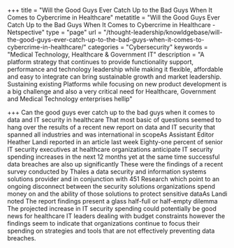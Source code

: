 +++
title = "Will the Good Guys Ever Catch Up to the Bad Guys When It Comes to Cybercrime in Healthcare"
metatitle = "Will the Good Guys Ever Catch Up to the Bad Guys When It Comes to Cybercrime in Healthcare - Netspective"
type = "page"
url = "/thought-leadership/knowldgebase/will-the-good-guys-ever-catch-up-to-the-bad-guys-when-it-comes-to-cybercrime-in-healthcare/"
categories = "Cybersecurity"
keywords = "Medical Technology, Healthcare & Government IT"
description = "A platform strategy that continues to provide functionality support, performance and technology leadership while making it flexible, affordable and easy to integrate can bring sustainable growth and market leadership. Sustaining existing Platforms while focusing on new product development is a big challenge and also a very critical need for Healthcare, Government and Medical Technology enterprises hellip" 
   

+++
Can the good guys ever catch up to the bad guys when it comes to data and IT security in healthcare That most basic of questions seemed to hang over the results of a recent new report on data and IT security that spanned all industries and was international in scopeAs Assistant Editor Heather Landi reported in an article last week Eighty-one percent of senior IT security executives at healthcare organizations anticipate IT security spending increases in the next 12 months yet at the same time successful data breaches are also up significantly These were the findings of a recent survey conducted by Thales a data security and information systems solutions provider and in conjunction with 451 Research which point to an ongoing disconnect between the security solutions organizations spend money on and the ability of those solutions to protect sensitive dataAs Landi noted The report findings present a glass half-full or half-empty dilemma The projected increase in IT security spending could potentially be good news for healthcare IT leaders dealing with budget constraints however the findings seem to indicate that organizations continue to focus their spending on strategies and tools that are not effectively preventing data breaches.